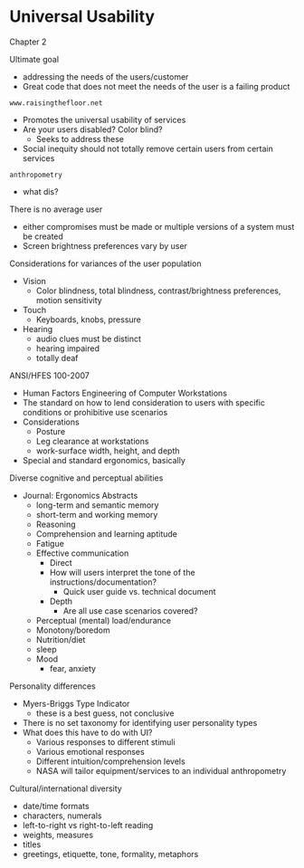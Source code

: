 # Universal Usability
Chapter 2

Ultimate goal
- addressing the needs of the users/customer
- Great code that does not meet the needs of the user is a failing product

`www.raisingthefloor.net`
- Promotes the universal usability of services
- Are your users disabled? Color blind?
	- Seeks to address these
- Social inequity should not totally remove certain users from certain services

`anthropometry`
- what dis?

There is no average user
- either compromises must be made or multiple versions of a system must be created
- Screen brightness preferences vary by user

Considerations for variances of the user population
- Vision
	- Color blindness, total blindness, contrast/brightness preferences, motion sensitivity
- Touch
	- Keyboards, knobs, pressure
- Hearing
	- audio clues must be distinct
	- hearing impaired
	- totally deaf

ANSI/HFES 100-2007
- Human Factors Engineering of Computer Workstations
- The standard on how to lend consideration to users with specific conditions or prohibitive use scenarios
- Considerations
	- Posture
	- Leg clearance at workstations
	- work-surface width, height, and depth
- Special and standard ergonomics, basically

Diverse cognitive and perceptual abilities
- Journal: Ergonomics Abstracts
	- long-term and semantic memory
	- short-term and working memory
	- Reasoning
	- Comprehension and learning aptitude
	- Fatigue
	- Effective communication
		- Direct
		- How will users interpret the tone of the instructions/documentation?
			- Quick user guide vs. technical document
		- Depth
			- Are all use case scenarios covered?
	- Perceptual (mental) load/endurance
	- Monotony/boredom
	- Nutrition/diet
	- sleep
	- Mood
		- fear, anxiety

Personality differences
- Myers-Briggs Type Indicator
	- these is a best guess, not conclusive
- There is no set taxonomy for identifying user personality types
- What does this have to do with UI?
	- Various responses to different stimuli
	- Various emotional responses
	- Different intuition/comprehension levels
	- NASA will tailor equipment/services to an individual anthropometry

Cultural/international diversity
- date/time formats
- characters, numerals
- left-to-right vs right-to-left reading
- weights, measures
- titles
- greetings, etiquette, tone, formality, metaphors













